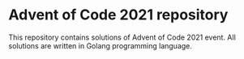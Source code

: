 # Advent of Code 2021 repository
This repository contains solutions of Advent of Code 2021 event. All solutions are written in Golang programming language.

